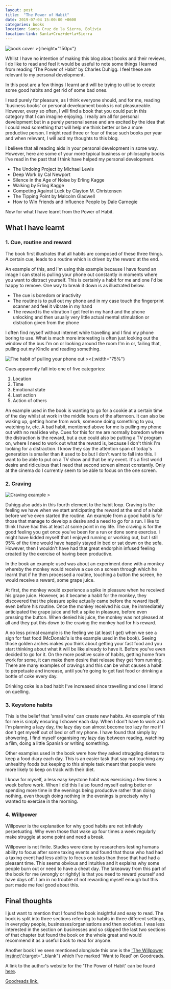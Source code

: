 ```yaml
---
layout: post
title:  "The Power of Habit"
date: 2019-07-04 15:00:00 +0600
categories: books
location: Santa Cruz de la Sierra, Bolivia
location-link: Santa+Cruz+de+la+Sierra
---
```


![book cover >](https://upload.wikimedia.org/wikipedia/en/thumb/7/7f/The_Power_of_Habit.jpg/220px-The_Power_of_Habit.jpg){:height="150px"}

Whilst I have no intention of making this blog about books and their reviews, I do like to read and feel it would be useful to note some things I learned from reading 'The Power of Habit' by Charles Duhigg. I feel these are relevant to my personal development.

In this post are a few things I learnt and will be trying to utilise to create some good habits and get rid of some bad ones.

<!--description-->

I read purely for pleasure, as I think everyone should, and for me, reading 'business books' or personal development books is not pleasureable. However, every so often, I will find a book that you could put in this category that I can imagine enjoying. I really am all for personal development but in a purely personal sense and am excited by the idea that I could read something that will help me think better or be a more productive person. I might read three or four of these such books per year and when relevant, I will add my thoughts to this blog.

I believe that all reading aids in your personal development in some way. However, here are some of your more typical business or philosophy books I've read in the past that I think have helped my personal development.

- The Undoing Project by Michael Lewis
- Deep Work by Cal Newport
- Silence in the Age of Noise by Erling Kagge
- Walking by Erling Kagge
- Competing Against Luck by Clayton M. Christensen
- The Tipping Point by Malcolm Gladwell
- How to Win Friends and Influence People by Dale Carnegie

Now for what I have learnt from the Power of Habit.

## What I have learnt

### 1. Cue, routine and reward

The book first illustrates that all habits are composed of these three things. A certain cue, leads to a routine which is driven by the reward at the end.

An example of this, and I'm using this example because I have found an image I can steal is pulling your phone out constantly in moments where you want to distract yourself. This is certainly a habit for me and one I'd be happy to remove. One way to break it down is as illustrated below.

- The cue is boredom or inactivity
- The routine is to pull out my phone and in my case touch the fingerprint scanner and feel it vibrate in my hand
- The reward is the vibration I get feel in my hand and the phone unlocking and then usually very little actual mental stimulation or distration given from the phone

I often find myself without internet while travelling and I find my phone boring to use. What is much more interesting is often just looking out the window of the bus I'm on or looking around the room I'm in or, failing that, pulling out my Kindle and reading something.

![The habit of pulling your phone out ><](https://static1.squarespace.com/static/576b5ded414fb5f6a4bd5fd4/t/58e2f5e43e00be7ac4d08c7c/1491269099199/){:width="75%"}

Cues apparently fall into one of five categories:

1. Location
1. Time
1. Emotional state
1. Last action
1. Action of others

An example used in the book is wanting to go for a cookie at a certain time of the day whilst at work in the middle hours of the afternoon. It can also be waking up, getting home from work, someone doing something to you, watching tv, etc. A bad habit, mentioned above for me is pulling my phone out with no real idea why. Cues for this for me are normally boredom where the distraction is the reward, but a cue could also be putting a TV program on, where I need to work out what the reward is, because I don't think I'm looking for a distraction. I know they say the attention span of today's generation is smaller than it used to be but I don't want to fall into this. I want to be able to put on a TV show and that be my event. It's a first world desire and ridiculous that I need that second screen almost constantly. Only at the cinema do I currently seem to be able to focus on the one screen.

### 2. Craving

![Craving example >](http://theyouproject.co.nz/wp-content/uploads/2016/05/Cue-Routine-Reward-Running_thumb.jpg)

Duhigg also adds in this fourth element to the habit loop. Craving is the feeling we have when we start anticipating the reward at the end of a habit before we've even started the routine. An example from a good habit is for those that manage to develop a desire and a need to go for a run. I like to think I have had this at least at some point in my life. The craving is for the good feeling you get once you've been for a run or done some exercise. I might have kidded myself that I enjoyed running or working out, but I still 95% of the time would have happily stayed in bed or sat down on the sofa. However, then I wouldn't have had that great endorphin infused feeling created by the exercise of having been productive.

In the book an example used was about an experiment done with a monkey whereby the monkey would receive a cue on a screen through which he learnt that if he then processed a routine, touching a button the screen, he would receive a reward, some grape juice.

At first, the monkey would experience a spike in pleasure when he received his grape juice. However, as it became a habit for the monkey, they discovered that the pleasure spike actually came before the reward itself, even before his routine. Once the monkey received his cue, he immediately anticipated the grape juice and felt a spike in pleasure, before even pressing the button. When denied his juice, the monkey was not pleased at all and they put this down to the craving the monkey had for his reward.

A no less primal example is the feeling we (at least I get) when we see a sign for fast food (McDonald's is the example used in the book). Seeing those golden arches makes you think about getting your fast food and you start thinking about what it will be like already to have it. Before you've even decided to go for it. On the more positive scale of habits, getting home from work for some, it can make them desire that release they get from running. There are many examples of cravings and this can be what causes a habit to perpetuate and increase, until you're going to get fast food or drinking a bottle of coke every day.

Drinking coke is a bad habit I've increased since travelling and one I intend on quelling.

### 3. Keystone habits

This is the belief that 'small wins' can create new habits. An example of this for me is simply ensuring I shower each day. When I don't have to work and I'm planning a lazy day, the lazy day can almost become too lazy for me if I don't get myself out of bed or off my phone. I have found that simply by showering, I find myself organising my lazy day between reading, watching a film, doing a little Spanish or writing something.

Other examples used in the book were how they asked struggling dieters to keep a food diary each day. This is an easier task that say not touching any unhealthy foods but keeping to this simple task meant that people were more likely to keep on track with their diet.

I know for myself, a less easy keystone habit was exercising a few times a week before work. When I did this I also found myself eating better or spending more time in the evenings being productive rather than doing nothing, even though doing nothing in the evenings is precisely why I wanted to exercise in the morning.

### 4. Willpower

Willpower is the explanation for why good habits are not infinitely perpetuating. Why even those that wake up four times a week regularly make struggle at some point and need a break.

Willpower is not finite. Studies were done by researchers testing humans ability to focus after some taxing events and found that those who had had a taxing event had less ability to focus on tasks than those that had had a pleasant time. This seems obvious and intuitive and it explains why some people burn out or need to have a cheat day. The takeaway from this part of the book for me (wrongly or rightly) is that you need to reward yourself and have days off. I am in no trouble of not rewarding myself enough but this part made me feel good about this.

## Final thoughts

I just want to mention that I found the book insightful and easy to read. The book is split into three sections referring to habits in three different settings, in everyday people, businesses/organisations and then societies. I was less interested in the section on businesses and so skipped the last two sections of that chapter but found the book on the whole great and would recommend it as a useful book to read for anyone.

Another book I've seen mentioned alongisde this one is the ['The Willpower Instinct'](https://www.goodreads.com/book/show/10865206-the-willpower-instinct){:target="_blank"} which I've marked 'Want to Read' on  Goodreads.

A link to the author's website for the 'The Power of Habit' can be found [here][1].

[Goodreads link.][2]

[1]: https://charlesduhigg.com/the-power-of-habit/
[2]: https://www.goodreads.com/book/show/12609433-the-power-of-habit
